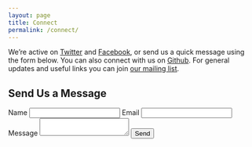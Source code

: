 ```yaml
---
layout: page
title: Connect
permalink: /connect/
---
```


We’re active on [Twitter](https://twitter.com/thingscamp) and [Facebook](https://www.facebook.com/ThingsCamp-1695084944064500/), or send us a quick message using the form below. You can also connect with us on [Github](https://github.com/thingscamp). For general updates and useful links you can join [our mailing list](http://eepurl.com/czoUJv).

## Send Us a Message

<form action="https://formspree.io/mistergough@gmail.com"
      method="POST">
    <label for="name">Name</label>
    <input type="text" name="name">
    <label for="_replyto">Email</label>
    <input type="email" name="_replyto">
    <label for="message">Message</label>
    <textarea name="message"></textarea>
    <input class="button" type="submit" value="Send">
</form>
